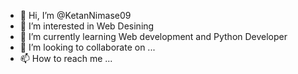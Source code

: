- 👋 Hi, I’m @KetanNimase09
- 👀 I’m interested in Web Desining
- 🌱 I’m currently learning Web development and Python Developer
- 💞️ I’m looking to collaborate on ...
- 📫 How to reach me ...

<!---
KetanNimase09/KetanNimase09 is a ✨ special ✨ repository because its `README.md` (this file) appears on your GitHub profile.
You can click the Preview link to take a look at your changes.
--->
